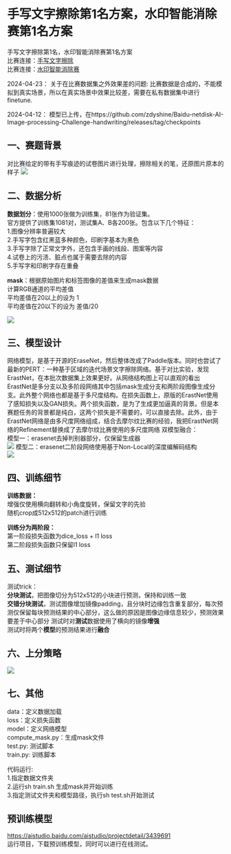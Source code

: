 # 手写文字擦除第1名方案，水印智能消除赛第1名方案
手写文字擦除第1名，水印智能消除赛第1名方案        
比赛连接：[手写文字擦除](https://aistudio.baidu.com/aistudio/competition/detail/129/0/introduction)    
比赛连接：[水印智能消除赛](https://aistudio.baidu.com/aistudio/competition/detail/209/0/introduction)    

2024-04-23： 关于在比赛数据集之外效果差的问题:
             比赛数据是合成的，不能模拟到真实场景，所以在真实场景中效果比较差，需要在私有数据集中进行finetune.    

2024-04-12： 模型已上传，在https://github.com/zdyshine/Baidu-netdisk-AI-Image-processing-Challenge-handwriting/releases/tag/checkpoints
## 一、赛题背景
对比赛给定的带有手写痕迹的试卷图片进行处理，擦除相关的笔，还原图片原本的样子
![](https://ai-studio-static-online.cdn.bcebos.com/af2816877d054080987de1f47679fa656e5f498fd39744f5a9f94cc6c5a4fb9d)

## 二、数据分析
**数据划分**：使用1000张做为训练集，81张作为验证集。    
官方提供了训练集1081对，测试集A、B各200张。包含以下几个特征：    
1.图像分辨率普遍较大    
2.手写字包含红黑蓝多种颜色，印刷字基本为黑色    
3.手写字除了正常文字外，还包含手画的线段、图案等内容    
4.试卷上的污渍、脏点也属于需要去除的内容    
5.手写字和印刷字存在重叠    

**mask**：根据原始图片和标签图像的差值来生成mask数据    
计算RGB通道的平均差值    
平均差值在20以上的设为 1    
平均差值在20以下的设为 差值/20    

![](https://ai-studio-static-online.cdn.bcebos.com/255b0b9dd6e8426fae2d9f01c6bd17229fd4dbb37a5741539ba8d8ea87fd10f3)

## 三、模型设计
网络模型，是基于开源的EraseNet，然后整体改成了Paddle版本。同时也尝试了最新的PERT：一种基于区域的迭代场景文字擦除网络。基于对比实验，发现ErastNet，在本批次数据集上效果更好。从网络结构图上可以直观的看出ErastNet是多分支以及多阶段网络其中包括mask生成分支和两阶段图像生成分支。此外整个网络也都是基于多尺度结构。在损失函数上，原版的ErastNet使用了感知损失以及GAN损失。两个损失函数，是为了生成更加逼真的背景。但是本赛题任务的背景都是纯白，这两个损失是不需要的，可以直接去除。此外，由于ErastNet网络是由多尺度网络组成，结合去摩尔纹比赛的经验，我把ErastNet网络的Refinement替换成了去摩尔纹比赛使用的多尺度网络
双模型融合：    
模型一：erasenet去掉判别器部分，仅保留生成器    
![](https://ai-studio-static-online.cdn.bcebos.com/7546d26870a44fce9b5f118b8fc8e8501b7f4ed1e807468ebece4c9d21209ac0)
模型二：erasenet二阶段网络使用基于Non-Local的深度编解码结构    
![](https://ai-studio-static-online.cdn.bcebos.com/67f2b22dca8a491cad844354f2ba81601190f4bda4e44524a115b8c715bedbfb)

## 四、训练细节

**训练数据：**    
增强仅使用横向翻转和小角度旋转，保留文字的先验    
随机crop成512x512的patch进行训练    
    
**训练分为两阶段：**    
第一阶段损失函数为dice_loss + l1 loss    
第二阶段损失函数只保留l1 loss    

## 五、测试细节

测试trick：    
**分块测试**，把图像切分为512x512的小块进行预测，保持和训练一致    
**交错分块测试**，测试图像增加镜像padding，且分块时边缘包含重复部分，每次预测仅保留每块预测结果的中心部分，这么做的原因是图像边缘信息较少，预测效果要差于中心部分
测试时对**测试**数据使用了横向的镜像**增强**    
测试时将两个**模型**的预测结果进行**融合**    

## 六、上分策略

![](https://ai-studio-static-online.cdn.bcebos.com/88dd53709c1f47aca80f9ce63e344e8494c44c59b9534367b7aa4b5b0034caad)

## 七、其他
data：定义数据加载      
loss：定义损失函数       
model：定义网络模型    
compute_mask.py：生成mask文件    
test.py: 测试脚本    
train.py: 训练脚本    

代码运行:    
1.指定数据文件夹    
2.运行sh train.sh 生成mask并开始训练    
3.指定测试文件夹和模型路径，执行sh test.sh开始测试    
## 预训练模型    
https://aistudio.baidu.com/aistudio/projectdetail/3439691    
运行项目，下载预训练模型，同时可以进行在线测试。
